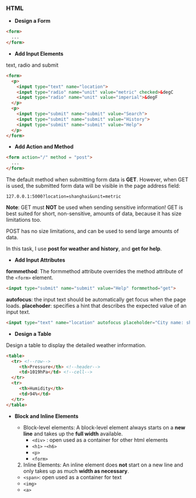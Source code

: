 ### HTML

* **Design a Form**
```html
<form>
  ...
</form>
```
* **Add Input Elements**

text, radio and submit

```html
<form>
  <p>
    <input type="text" name="location">
    <input type="radio" name="unit" value="metric" checked>&degC
    <input type="radio" name="unit" value="imperial">&degF
  </p>
  <p>
    <input type="submit" name="submit" value="Search">
    <input type="submit" name="submit" value="History">
    <input type="submit" name="submit" value="Help">
  </p>
</form>
```
* **Add Action and Method**

```html
<form action="/" method = "post">
  ...
</form>
```
The default method when submitting form data is **GET**. However, when GET is used, the submitted form data will be visible in the page address field: 
```
127.0.0.1:5000?location=shanghai&unit=metric
```
**Note**: GET must **NOT** be used when sending sensitive information! GET is best suited for short, non-sensitive, amounts of data, because it has size limitations too.

POST has no size limitations, and can be used to send large amounts of data.

In this task, I use **post for weather and history**, and **get for help**.

* **Add Input Attributes**

**formmethod**: The formmethod attribute overrides the method attribute of the `<form>` element.

```html
<input type="submit" name="submit" value="Help" formmethod="get">
```
**autofocus**: the input text should be automatically get focus when the page loads.
**placehoder**: specifies a hint that describes the expected value of an input text.

```html
<input type="text" name="location" autofocus placeholder="City name: shanghai">
```

* **Design a Table**

Design a table to display the detailed weather information.
```html
<table>
  <tr> <!--row-->
     <th>Pressure</th> <!--header-->
     <td>1019hPa</td> <!--cell-->
  </tr>
  <tr>
     <th>Humidity</th>
     <td>94%</td>
  </tr>
</table>
```

* **Block and Inline Elements**
  * Block-level elements:
  A block-level element always starts on a **new line** and takes up the **full width** available.
    * `<div>` : open used as a container for other html elements
    * `<h1>` -`<h6>`
    * `<p>`
    * `<form>`
    
  2. Inline Elements:
  An inline element does **not** start on a new line and only takes up as much **width as necessary**.
    * `<span>`: open used as a container for text
    * `<img>`
    * `<a>`




